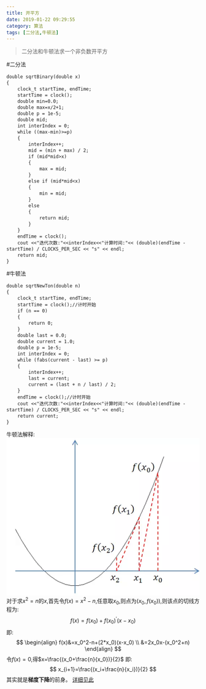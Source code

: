 ```yaml
---
title: 开平方
date: 2019-01-22 09:29:55
category: 算法
tags: [二分法,牛顿法]
---
```


>二分法和牛顿法求一个非负数开平方

#二分法

```
double sqrtBinary(double x)
{
	clock_t startTime, endTime;
	startTime = clock();
	double min=0.0;
	double max=x/2+1;
	double p = 1e-5;
	double mid;
	int interIndex = 0;
	while ((max-min)>=p)
	{
		interIndex++;
		mid = (min + max) / 2;
		if (mid*mid>x)
		{
			max = mid;
		}
		else if (mid*mid<x)
		{
			min = mid;
		}
		else
		{
			return mid;
		}
	}
	endTime = clock();
	cout <<"迭代次数:"<<interIndex<<"计算时间:"<< (double)(endTime - startTime) / CLOCKS_PER_SEC << "s" << endl;
	return mid;
}
```
#牛顿法
```
double sqrtNewTon(double n) 
{
	clock_t startTime, endTime;
	startTime = clock();//计时开始
	if (n == 0)
	{
		return 0;
	}
	double last = 0.0;
	double current = 1.0;
	double p = 1e-5;
	int interIndex = 0;
	while (fabs(current - last) >= p)
	{
		interIndex++;
		last = current;
		current = (last + n / last) / 2;
	}
	endTime = clock();//计时开始
	cout <<"迭代次数:"<<interIndex<<"计算时间:"<< (double)(endTime - startTime) / CLOCKS_PER_SEC << "s" << endl;
	return current;
}
```

牛顿法解释:
![](/img/newton.jpg)  
对于求$x^2=n$的$x$,首先令$f(x)=x^2-n$,任意取$x_0$,则点为$(x_0,f(x_0))$,则该点的切线方程为:
$$
f(x)=f(x_0)+f(x_0)^{\prime}(x-x_0)
$$
即:
$$
\begin{align}
f(x)&=x_0^2-n+(2*x_0)(x-x_0) \\
&=2x_0x-(x_0^2+n)
\end{align}
$$
令$f(x)=0$,得$x=\frac{(x_0+\frac{n}{x_0})}{2}$
即:
$$
x_{i+1}=\frac{(x_i+\frac{n}{x_i})}{2}
$$
其实就是**梯度下降**的前身。
[详细见此](https://www.zhihu.com/question/20690553)